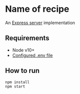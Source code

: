 # Name of recipe
An [Express server](http://expressjs.com) implementation

## Requirements
* Node v10+
* [Configured .env file](../README.md)

## How to run

```
npm install
npm start
```
